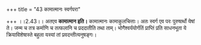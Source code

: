 +++
title = "43 कामात्मानः स्वर्गपरा"

+++
।।2.43।। अतएव **कामात्मान इति।** कामात्मानः कामाकुलचित्ताः। अतः स्वर्ग
एव परः पुरुषार्थो येषां ते। जन्म च तत्र कर्माणि च तत्फलानि च प्रददातीति
तथा ताम्। भोगैश्वर्ययोर्गतिं प्राप्तिं प्रति साधनभूता ये
क्रियाविशेषास्ते बहुला यस्यां तां प्रवदन्तीत्यनुषङ्गः।  

